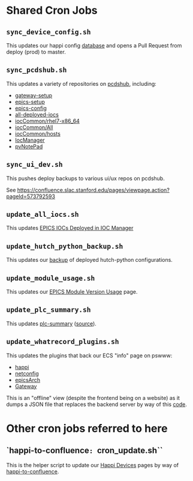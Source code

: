 # Shared Cron Jobs

## ``sync_device_config.sh``

This updates our happi config
[database](https://github.com/pcdshub/device_config) and opens a Pull Request
from deploy (prod) to master.

## ``sync_pcdshub.sh``

This updates a variety of repositories on
[pcdshub](https://github.com/pcdshub/), including:

* [gateway-setup](https://github.com/pcdshub/gateway-setup)
* [epics-setup](https://github.com/pcdshub/epics-setup)
* [epics-config](https://github.com/pcdshub/epics-config)
* [all-deployed-iocs](https://github.com/pcdshub/all-deployed-iocs)
* [iocCommon/rhel7-x86_64](https://github.com/pcdshub/iocCommon-rhel7/)
* [iocCommon/All](https://github.com/pcdshub/iocCommon-All)
* [iocCommon/hosts](https://github.com/pcdshub/iocCommon-hosts)
* [IocManager](https://github.com/pcdshub/IocManager)
* [pvNotePad](https://github.com/pcdshub/pvNotepad)

## ``sync_ui_dev.sh``

This pushes deploy backups to various ui/ux repos on pcdshub.

See https://confluence.slac.stanford.edu/pages/viewpage.action?pageId=573792593

## ``update_all_iocs.sh``

This updates [EPICS IOCs Deployed in IOC
Manager](https://confluence.slac.stanford.edu/display/PCDS/EPICS+IOCs+Deployed+in+IOC+Manager)

## ``update_hutch_python_backup.sh``

This updates our
[backup](https://github.com/pcdshub/current-hutch-python-backup) of deployed
hutch-python configurations.

## ``update_module_usage.sh``

This updates our [EPICS Module Version
Usage](https://confluence.slac.stanford.edu/display/PCDS/EPICS+Module+Version+Usage)
page.

## ``update_plc_summary.sh``

This updates [plc-summary](https://pcdshub.github.io/plc-summary/)
([source](https://github.com/pcdshub/plc-summary)).

## ``update_whatrecord_plugins.sh``

This updates the plugins that back our ECS "info" page on pswww:

* [happi](https://pswww.slac.stanford.edu/ecs/info/#/plugins/happi)
* [netconfig](https://pswww.slac.stanford.edu/ecs/info/#/plugins/netconfig)
* [epicsArch](https://pswww.slac.stanford.edu/ecs/info/#/plugins/epicsarch)
* [Gateway](https://pswww.slac.stanford.edu/ecs/info/#/gateway)

This is an "offline" view (despite the frontend being on a website) as it dumps
a JSON file that replaces the backend server by way of this
[code](https://github.com/pcdshub/whatrecord/blob/b8fcaf02e282f5c8f815e34de1f110214091d09b/whatrecord/server/server.py#L291).

# Other cron jobs referred to here

## `happi-to-confluence``: ``cron_update.sh``

This is the helper script to update our [Happi
Devices](https://confluence.slac.stanford.edu/display/PCDS/Happi+Devices) pages
by way of
[happi-to-confluence](https://github.com/pcdshub/happi-to-confluence).
